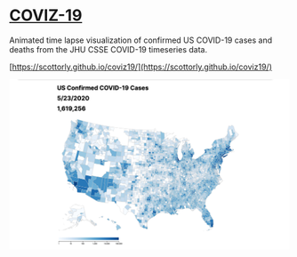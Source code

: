 # [**COVIZ-19**](https://scottorly.github.io/coviz19/)

Animated time lapse visualization of confirmed US COVID-19 cases and deaths from the JHU CSSE COVID-19 timeseries data.

[https://scottorly.github.io/coviz19/](https://scottorly.github.io/coviz19/)

![](screengrab.png)